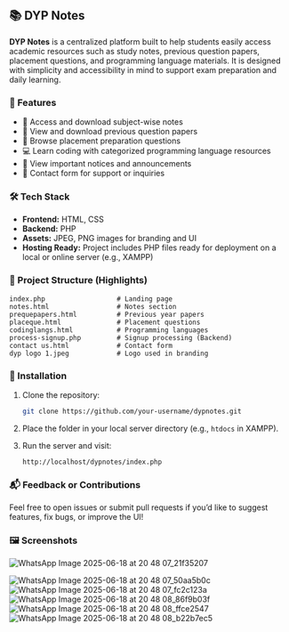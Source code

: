 

## 📚 DYP Notes

**DYP Notes** is a centralized platform built to help students easily access academic resources such as study notes, previous question papers, placement questions, and programming language materials. It is designed with simplicity and accessibility in mind to support exam preparation and daily learning.

### 🚀 Features

* 📝 Access and download subject-wise notes
* 📄 View and download previous question papers
* 💼 Browse placement preparation questions
* 💻 Learn coding with categorized programming language resources
* 📢 View important notices and announcements
* 📧 Contact form for support or inquiries

### 🛠️ Tech Stack

* **Frontend:** HTML, CSS
* **Backend:** PHP
* **Assets:** JPEG, PNG images for branding and UI
* **Hosting Ready:** Project includes PHP files ready for deployment on a local or online server (e.g., XAMPP)

### 📂 Project Structure (Highlights)

```
index.php                  # Landing page
notes.html                 # Notes section
prequepapers.html          # Previous year papers
placeque.html              # Placement questions
codinglangs.html           # Programming languages
process-signup.php         # Signup processing (Backend)
contact us.html            # Contact form
dyp logo 1.jpeg            # Logo used in branding
```

### 🔧 Installation

1. Clone the repository:

   ```bash
   git clone https://github.com/your-username/dypnotes.git
   ```

2. Place the folder in your local server directory (e.g., `htdocs` in XAMPP).

3. Run the server and visit:

   ```
   http://localhost/dypnotes/index.php
   ```

### 📬 Feedback or Contributions

Feel free to open issues or submit pull requests if you’d like to suggest features, fix bugs, or improve the UI!

### 🖼️ Screenshots 



![WhatsApp Image 2025-06-18 at 20 48 07_21f35207](https://github.com/user-attachments/assets/dc23f722-0d55-4b5c-a445-910b9e6a73f4)

![WhatsApp Image 2025-06-18 at 20 48 07_50aa5b0c](https://github.com/user-attachments/assets/d0fe1c87-6115-4ab7-85cd-6322f29fc806)
![WhatsApp Image 2025-06-18 at 20 48 07_fc2c123a](https://github.com/user-attachments/assets/e666de3d-9ed4-4b77-9dbb-3c211b93d7a8)
![WhatsApp Image 2025-06-18 at 20 48 08_86f9b03f](https://github.com/user-attachments/assets/b6810ce7-53c0-4a62-a32a-fbf0b9d91d05)
![WhatsApp Image 2025-06-18 at 20 48 08_ffce2547](https://github.com/user-attachments/assets/971e7316-397c-4e69-92d4-0b8b81e04374)
![WhatsApp Image 2025-06-18 at 20 48 08_b22b7ec5](https://github.com/user-attachments/assets/3e731d91-6940-4906-8937-3d9e6ced9a48)






